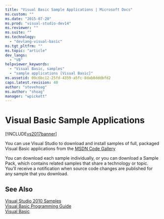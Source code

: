 ```yaml
---
title: "Visual Basic Sample Applications | Microsoft Docs"
ms.custom: ""
ms.date: "2015-07-20"
ms.prod: "visual-studio-dev14"
ms.reviewer: ""
ms.suite: ""
ms.technology: 
  - "devlang-visual-basic"
ms.tgt_pltfrm: ""
ms.topic: "article"
dev_langs: 
  - "VB"
helpviewer_keywords: 
  - "Visual Basic, samples"
  - "sample applications [Visual Basic]"
ms.assetid: 09c6bc12-25fd-4359-a5fc-8dab8dddbfd2
caps.latest.revision: 40
author: "stevehoag"
ms.author: "shoag"
manager: "wpickett"
---
```

# Visual Basic Sample Applications
[!INCLUDE[vs2017banner](../visual-basic/includes/vs2017banner.md)]

You can use Visual Studio to download and install samples of full, packaged Visual Basic applications from the [MSDN Code Gallery](http://go.microsoft.com/fwlink/?LinkId=254185)  
  
 You can download each sample individually, or you can download a Sample Pack, which contains related samples that share a technology or topic. You’ll receive a notification when source code changes are published for any sample that you download.  
  
## See Also  
 [Visual Studio 2010 Samples](http://go.microsoft.com/fwlink/?LinkId=150928)   
 [Visual Basic Programming Guide](../visual-basic/programming-guide/index.md)   
 [Visual Basic](../visual-basic/index.md)